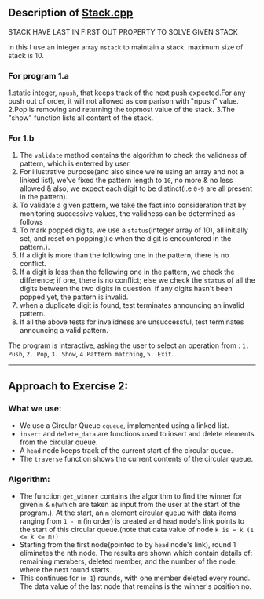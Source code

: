 ## Description of  [Stack.cpp](stack.CPP)

STACK HAVE LAST IN FIRST OUT PROPERTY TO SOLVE GIVEN STACK

in this I use an integer array `mstack` to maintain a stack. maximum size of stack is 10.

### For program 1.a

1.static integer, `npush`, that keeps track of the next push expected.For any push out of order, 
  it will not allowed as comparison with "npush" value.
2.Pop is removing and returning the topmost value of the stack.
3.The "show" function lists all content of the stack.

### For 1.b

1. The `validate` method contains the algorithm to check the validness of pattern, which is enterred by user.
2. For illustrative purpose(and also since we're using an array and not a linked list), 
   we've fixed the pattern length to `10`, no more & no less allowed & also,
   we expect each digit to be distinct(i.e `0-9` are all present in the pattern).
3. To validate a given pattern, 
   we take the fact into consideration that by monitoring successive values, 
   the validness can be determined as follows : 
4. To mark popped digits, we use a `status`(integer array of 10), all initially set, and reset on popping(i.e when the digit is encountered in the pattern.).
5. If a digit is more than the following one in the pattern, there is no conflict.
6. If a digit is less than the following one in the pattern, we check the difference; 
   if one, there is no conflict; else we check the `status` of all the digits between the two digits in question. 
   if any digits hasn't been popped yet, the pattern is invalid.
7. when a duplicate digit is found, test terminates announcing an invalid pattern.
8. If all the above tests for invalidness are unsuccessful, 
   test terminates announcing a valid pattern.

The program is interactive, asking the user to select an operation from : 
`1. Push`, `2. Pop`, `3. Show`, `4.Pattern matching`, `5. Exit`.

---

## Approach to Exercise 2:

### What we use:

- We use a Circular Queue `cqueue`, implemented using a linked list.
- `insert` and `delete_data` are functions used to insert and delete
         elements from the circular queue.
- A `head` node keeps track of the current start of the circular queue.
- The `traverse` function shows the current contents of the circular queue.

### Algorithm:

- The function `get_winner` contains the algorithm to find the winner for given `m` & `n`(which are taken as input from the user at the start of the program.). At the start, an `m` element circular queue with data items ranging from `1 - m` (in order) is created and `head` node's link points to the start of this circular queue.(note that data value of node `k is = k (1 <= k <= m))`
- Starting from the first node(pointed to by `head` node's link), round 1 eliminates the nth node. The results are shown which contain details of: remaining members, deleted member, and the number of the node, where the next round starts.
- This continues for (`m-1`) rounds, with one member deleted every round. The data value of the last node that remains is the winner's position no.
